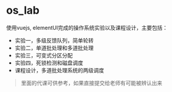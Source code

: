 # os_lab
使用vuejs, elementUI完成的操作系统实验以及课程设计，主要包括：
* 实验一，多级反馈队列，简单轮转
* 实验二，单道批处理和多道批处理
* 实验三，可变式分区分配
* 实验四，死锁检测和磁盘调度
* 课程设计，多道批处理系统的两级调度

>里面的代课可供参考，如果直接提交给老师有可能被辨认出来
